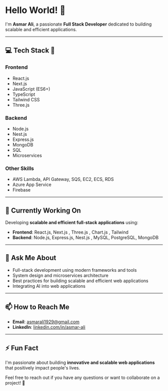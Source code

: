 # Hello World! 👋  
I'm **Asmar Ali**, a passionate **Full Stack Developer** dedicated to building scalable and efficient applications.

---

## 💻 Tech Stack 🚀

### **Frontend**  
- React.js  
- Next.js  
- JavaScript (ES6+)  
- TypeScript  
- Tailwind CSS  
- Three.js  

### **Backend**  
- Node.js  
- Nest.js  
- Express.js  
- MongoDB  
- SQL  
- Microservices  

### **Other Skills**  
- AWS Lambda, API Gateway, SQS, EC2, ECS, RDS  
- Azure App Service  
- Firebase  

---

## 🔭 Currently Working On  
Developing **scalable and efficient full-stack applications** using:  
- **Frontend**: React.js, Next.js , Three.js , Chart.js , Tailwind
- **Backend**: Node.js, Express.js, Nest.js , MySQL, PostgreSQL, MongoDB  

---

## 💬 Ask Me About  
- Full-stack development using modern frameworks and tools  
- System design and microservices architecture  
- Best practices for building scalable and efficient web applications  
- Integrating AI into web applications  

---

## 📫 How to Reach Me  
- **Email**: [asmarali1929@gmail.com](mailto:asmarali1929@gmail.com)  
- **LinkedIn**: [linkedin.com/in/asmar-ali](https://www.linkedin.com/in/asmar-ali/)  

---

## ⚡ Fun Fact  
I'm passionate about building **innovative and scalable web applications** that positively impact people's lives.  

Feel free to reach out if you have any questions or want to collaborate on a project! 🚀  
